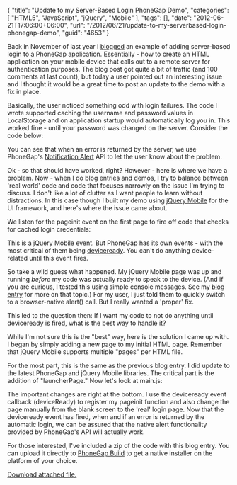 {
	"title": "Update to my Server-Based Login PhoneGap Demo",
	"categories": [
		"HTML5",
		"JavaScript",
		"jQuery",
		"Mobile"
	],
	"tags": [],
	"date": "2012-06-21T17:06:00+06:00",
	"url": "/2012/06/21/update-to-my-serverbased-login-phonegap-demo",
	"guid": "4653"
}

Back in November of last year I <a href="http://www.raymondcamden.com/index.cfm/2011/11/10/Example-of-serverbased-login-with-PhoneGap">blogged</a> an example of adding server-based login to a PhoneGap application. Essentially - how to create an HTML application on your mobile device that calls out to a remote server for authentication purposes. The blog post got quite a bit of traffic (and 100 comments at last count), but today a user pointed out an interesting issue and I thought it would be a great time to post an update to the demo with a fix in place.
<!--more-->
Basically, the user noticed something odd with login failures. The code I wrote supported caching the username and password values in LocalStorage and on application startup would automatically log you in. This worked fine - until your password was changed on the server. Consider the code below:

<script src="https://gist.github.com/2968437.js?file=gistfile1.js"></script>

You can see that when an error is returned by the server, we use PhoneGap's <a href="http://docs.phonegap.com/en/1.8.1/cordova_notification_notification.md.html#notification.alert">Notification Alert</a> API to let the user know about the problem. 

Ok - so that should have worked, right? However - here is where we have a problem. Now - when I do blog entries and demos, I try to balance between 'real world' code and code that focuses narrowly on the issue I'm trying to discuss. I don't like a lot of clutter as I want people to learn without distractions. In this case though I built my demo using <a href="http://www.jquerymobile.com">jQuery Mobile</a> for the UI framework, and here's where the issue came about.

We listen for the pageinit event on the first page to fire off code that checks for cached login credentials:

<script src="https://gist.github.com/2968463.js?file=gistfile1.js"></script>

This is a jQuery Mobile event. But PhoneGap has its own events - with the most critical of them being <a href="http://docs.phonegap.com/en/1.8.1/cordova_events_events.md.html#deviceready">deviceready</a>. You can't do anything device-related until this event fires. 

So take a wild guess what happened. My jQuery Mobile page was up and running <i>before</i> my code was actually ready to speak to the device. (And if you are curious, I tested this using simple console messages. See my <a href="http://www.raymondcamden.com/index.cfm/2012/5/10/Setting-up-console-debugging-for-PhoneGap-and-Android">blog entry</a> for more on that topic.) For my user, I just told them to quickly switch to a browser-native alert() call. But I really wanted a 'proper' fix. 

This led to the question then: If I want my code to not do anything until deviceready is fired, what is the best way to handle it?

While I'm not sure this is the "best" way, here is the solution I came up with. I began by simply adding a new page to my initial HTML page. Remember that jQuery Mobile supports multiple "pages" per HTML file. 

<script src="https://gist.github.com/2968548.js?file=gistfile1.html"></script>

For the most part, this is the same as the previous blog entry. I did update to the latest PhoneGap and jQuery Mobile libraries. The critical part is the addition of "launcherPage." Now let's look at main.js:

<script src="https://gist.github.com/2968554.js?file=gistfile1.js"></script>

The important changes are right at the bottom. I use the deviceready event callback (deviceReady) to register my pageinit function and also change the page manually from the blank screen to the 'real' login page. Now that the deviceready event has fired, when and if an error is returned by the automatic login, we can be assured that the native alert functionality provided by PhoneGap's API will actually work.

For those interested, I've included a zip of the code with this blog entry. You can upload it directly to <a href="http://build.phonegap.com">PhoneGap Build</a> to get a native installer on the platform of your choice.<p><a href='/enclosures/www1.zip'>Download attached file.</a></p>